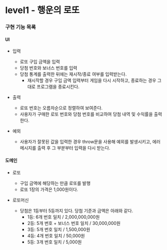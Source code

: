 # level1 - 행운의 로또

### 구현 기능 목록


#### UI
- 입력
  - 로또 구입 금액을 입력
  - 당첨 번호와 보너스 번호를 입력
  - 당첨 통계를 출력한 뒤에는 재시작/종료 여부를 입력받는다.
    - 재시작할 경우 구입 금액 입력부터 게임을 다시 시작하고, 종료하는 경우 그대로 프로그램을 종료시킨다.
  
- 출력 
  - 로또 번호는 오름차순으로 정렬하여 보여준다.
  - 사용자가 구매한 로또 번호와 당첨 번호를 비교하여 당첨 내역 및 수익률을 출력한다.

- 예외 
  - 사용자가 잘못된 값을 입력한 경우 throw문을 사용해 예외를 발생시키고, 에러 메시지를 출력 후 그 부분부터 입력을 다시 받는다.


#### 도메인
- 로또 
  - 구입 금액에 해당하는 만큼 로또를 발행
  - 로또 1장의 가격은 1,000원이다.

- 로또머신
  - 당첨은 1등부터 5등까지 있다. 당첨 기준과 금액은 아래와 같다.
      - 1등: 6개 번호 일치 / 2,000,000,000원
      - 2등: 5개 번호 + 보너스 번호 일치 / 30,000,000원
      - 3등: 5개 번호 일치 / 1,500,000원
      - 4등: 4개 번호 일치 / 50,000원
      - 5등: 3개 번호 일치 / 5,000원